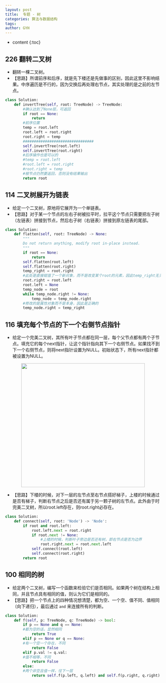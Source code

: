```yaml
---
layout: post
title:  专题 - 树
categories: 算法与数据结构
tags: 
author: GYH
---
```


* content
{:toc}

## 226 翻转二叉树

- 翻转一棵二叉树。
- 【思路】所谓前序和后序，就是先下楼还是先做事的区别，因此这里不影响结果。中序遍历是不行的，因为交换后再处理右节点，其实处理的是之前的左节点。

```python
class Solution:
    def invertTree(self, root: TreeNode) -> TreeNode:
        #确认达到了None层，可返回
        if root == None:
            return
        #前序位置
        temp = root.left
        root.left = root.right
        root.right = temp
        ################################
        self.invertTree(root.left)
        self.invertTree(root.right)
        #后序操作也是可以的
        #temp = root.left
        #root.left = root.right
        #root.right = temp
        #根节点仍然要返回，否则没有结果输出
        return root
```

## 114 二叉树展开为链表

- 给定一个二叉树，原地将它展开为一个单链表。
- 【思路】对于某一个节点的左右子树被拉平时，拉平这个节点只需要把左子树（左链表）拼接到节点，然后右子树（右链表）拼接到原左链表的尾部。

```python
class Solution:
    def flatten(self, root: TreeNode) -> None:
        """
        Do not return anything, modify root in-place instead.
        """
        if root == None:
            return
        self.flatten(root.left)
        self.flatten(root.right)
        temp_right = root.right
        #此处是直接赋值了一个新对象，而不是改变某个root的元素，因此temp_right无关
        root.right = root.left
        root.left = None
        temp_node = root
        while temp_node.right != None:
            temp_node = temp_node.right
        #修改的是属性对象而不是本身，因此是正确的
        temp_node.right = temp_right
```

## 116 填充每个节点的下一个右侧节点指针

- 给定一个完美二叉树，其所有叶子节点都在同一层，每个父节点都有两个子节点。填充它的每个next指针，让这个指针指向其下一个右侧节点。如果找不到下一个右侧节点，则将next指针设置为NULL。初始状态下，所有next指针都被设置为NULL。

<div align="center"> <img src="https://s1.ax1x.com/2020/10/19/0zlbnI.png" width = 400 /> </div>

- 【思路】下楼的时候，对下一层的左节点至右节点搭好梯子，上楼的时候通过是否有梯子，判断右节点之后是否还有属于另一颗子树的左节点。此外由于时完美二叉树，所以root.left存在，则root.right必存在。

```python
class Solution:
    def connect(self, root: 'Node') -> 'Node':
        if root and root.left:
            root.left.next = root.right
            if root.next != None:
                #上楼的时候，判断叶子旁边是否还有树，即右节点是否为边界
                root.right.next = root.next.left
            self.connect(root.left)
            self.connect(root.right)
        return root
```

## 100 相同的树

- 给定两个二叉树，编写一个函数来检验它们是否相同。如果两个树在结构上相同，并且节点具有相同的值，则认为它们是相同的。
- 【思路】把一个节点上的四种情况想清楚，都为空、一个空、值不同、值相同（向下递归），最后通过 `and` 来连接所有的判断。

```python
class Solution:
    def f(self, p: TreeNode, q: TreeNode) -> bool:
        if p == None and q == None:
        #都为空的话，显然相同
            return True
        elif p == None or q == None:
        #有一个空一个存在，不同
            return False
        elif p.val != q.val:
        #值不相等，不同
            return False
        else:
        #两个非空且值一样，往下一层
            return self.f(p.left, q.left) and self.f(p.right, q.right)
```
